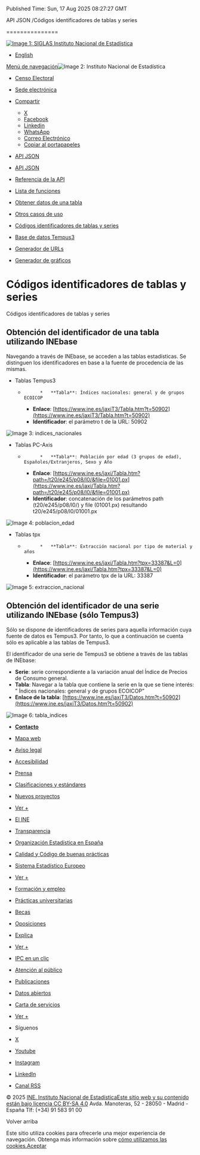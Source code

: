Published Time: Sun, 17 Aug 2025 08:27:27 GMT

API JSON /Códigos identificadores de tablas y series

===============

[![Image 1: SIGLAS Instituto Nacional de Estadística](https://www.ine.es/menus/_b/img/LogoINE.svg)](https://www.ine.es/)

*   [English](https://www.ine.es/dyngs/DAB/en/index.htm?cid=1104 "English Page")

[Menú de navegación](https://www.ine.es/indiceweb.htm "Menú de navegación")![Image 2: Instituto Nacional de Estadí­stica](https://www.ine.es/menus/_b/img/LogoINESiglasMini.svg)

*   [Censo Electoral](https://www.ine.es/dyngs/CEL/index.htm?cid=41)
*   [Sede electrónica](https://sede.ine.gob.es/)
*   [Compartir](javascript:void(0))
    *   [X](https://www.ine.es/dyngs/DAB/index.htm?cid=1104#shareTwitter "Abre ventana nueva X")
    *   [Facebook](https://www.ine.es/dyngs/DAB/index.htm?cid=1104#shareFacebook "Abre ventana nueva Facebook")
    *   [Linkedin](https://www.ine.es/dyngs/DAB/index.htm?cid=1104#shareLinkedin "Abre ventana nueva Linkedin")
    *   [WhatsApp](https://www.ine.es/dyngs/DAB/index.htm?cid=1104#shareWhatsapp "Abre ventana nueva WhatsApp")
    *   [Correo Electrónico](https://www.ine.es/dyngs/DAB/index.htm?cid=1104#shareMail "Abre ventana nueva")
    *   [Copiar al portapapeles](https://www.ine.es/dyngs/DAB/index.htm?cid=1104#shareClipboard "Abre ventana nueva")

*   [API JSON](https://www.ine.es/dyngs/DAB/index.htm?cid=1099 "API JSON")

*   [API JSON](https://www.ine.es/dyngs/DAB/index.htm?cid=1099)
*   [Referencia de la API](https://www.ine.es/dyngs/DAB/index.htm?cid=1100)
*   [Lista de funciones](https://www.ine.es/dyngs/DAB/index.htm?cid=1100#is1128)
*   [Obtener datos de una tabla](https://www.ine.es/dyngs/DAB/index.htm?cid=1102)
*   [Otros casos de uso](https://www.ine.es/dyngs/DAB/index.htm?cid=1103)
*   [Códigos identificadores de tablas y series](https://www.ine.es/dyngs/DAB/index.htm?cid=1104)
*   [Base de datos Tempus3](https://www.ine.es/dyngs/DAB/index.htm?cid=1105)
*   [Generador de URLs](https://www.ine.es/dyngs/DAB/index.htm?cid=1347)
*   [Generador de gráficos](https://www.ine.es/dyngs/DAB/index.htm?cid=1348)

Códigos identificadores de tablas y series
==========================================

Códigos identificadores de tablas y series

Obtención del identificador de una tabla utilizando INEbase
---------------------------------------------------------------------------------------------------------

Navegando a través de INEbase, se acceden a las tablas estadísticas. Se distinguen los identificadores en base a la fuente de procedencia de las mismas.

*   Tablas Tempus3
    *           *   **Tabla**: Índices nacionales: general y de grupos ECOICOP
        *   **Enlace**: [https://www.ine.es/jaxiT3/Tabla.htm?t=50902](https://www.ine.es/jaxiT3/Tabla.htm?t=50902)
        *   **Identificador**: el parámetro t de la URL: 50902

![Image 3: indices_nacionales](https://www.ine.es/GS_FILES/indices_nacionales.png)

*   Tablas PC-Axis
    *           *   **Tabla**: Población por edad (3 grupos de edad), Españoles/Extranjeros, Sexo y Año
        *   **Enlace**: [https://www.ine.es/jaxi/Tabla.htm?path=/t20/e245/p08/l0/&file=01001.px](https://www.ine.es/jaxi/Tabla.htm?path=/t20/e245/p08/l0/&file=01001.px)
        *   **Identificador**: concatenación de los parámetros path (t20/e245/p08/l0/) y file (01001.px) resultando t20/e245/p08/l0/01001.px

![Image 4: poblacion_edad](https://www.ine.es/GS_FILES/poblacion_edad.png)

*   Tablas tpx
    *           *   **Tabla**: Extracción nacional por tipo de material y años
        *   **Enlace**: [https://www.ine.es/jaxi/Tabla.htm?tpx=33387&L=0](https://www.ine.es/jaxi/Tabla.htm?tpx=33387&L=0)
        *   **Identificador**: el parámetro tpx de la URL: 33387

![Image 5: extraccion_nacional](https://www.ine.es/GS_FILES/extraccion_nacional.png)

Obtención del identificador de una serie utilizando INEbase (sólo Tempus3)
--------------------------------------------------------------------------

Sólo se dispone de identificadores de series para aquella información cuya fuente de datos es Tempus3. Por tanto, lo que a continuación se cuenta sólo es aplicable a las tablas de Tempus3.

El identificador de una serie de Tempus3 se obtiene a través de las tablas de INEbase:

*   **Serie**: serie correspondiente a la variación anual del Índice de Precios de Consumo general.
*   **Tabla**: Navegar a la tabla que contiene la serie en la que se tiene interés: ” Índices nacionales: general y de grupos ECOICOP”
*   **Enlace de la tabla**: [https://www.ine.es/jaxiT3/Datos.htm?t=50902](https://www.ine.es/jaxiT3/Datos.htm?t=50902)

![Image 6: tabla_indices](https://www.ine.es/GS_FILES/tabla_indices.png)

*   [**Contacto**](https://www.ine.es/infoine/)
*   [Mapa web](https://www.ine.es/indiceweb.htm)
*   [Aviso legal](https://www.ine.es/dyngs/AYU/index.htm?cid=125)
*   [Accesibilidad](https://www.ine.es/dyngs/AYU/index.htm?cid=127)
*   [Prensa](https://www.ine.es/prensa/seccion_prensa.htm)
*   [Clasificaciones y estándares](https://www.ine.es/dyngs/MYP/es/index.htm?cid=1)
*   [Nuevos proyectos](https://www.ine.es/dyngs/MYP/es/index.htm?cid=10)
*   [Ver +](https://www.ine.es/dyngs/MYP/es/index.htm?cid=23 "Métodos y proyectos / Documentos de Trabajo")

*   [El INE](https://www.ine.es/dyngs/INE/es/index.htm?cid=498)
*   [Transparencia](https://www.ine.es/dyngs/INE/index.htm?cid=401)
*   [Organización Estadística en España](https://www.ine.es/dyngs/INE/es/index.htm?cid=581)
*   [Calidad y Código de buenas prácticas](https://www.ine.es/ss/Satellite?L=es_ES&c=Page&cid=1259943453642&p=1259943453642&pagename=MetodologiaYEstandares%2FINELayout)
*   [Sistema Estadístico Europeo](https://www.ine.es/dyngs/INE/es/index.htm?cid=542)
*   [Ver +](https://www.ine.es/dyngs/INE/es/index.htm?cid=496 "El INE")

*   [Formación y empleo](https://www.ine.es/dyngs/FYE/index.htm?cid=132)
*   [Prácticas universitarias](https://www.ine.es/dyngs/FYE/index.htm?cid=133)
*   [Becas](https://www.ine.es/dyngs/FYE/index.htm?cid=134)
*   [Oposiciones](https://www.ine.es/dyngs/FYE/index.htm?cid=166)
*   [Explica](https://www.ine.es/explica/explica.htm)
*   [Ver +](https://www.ine.es/dyngs/FYE/index.htm?cid=132 "Formación y empleo")

*   [IPC en un clic](https://www.ine.es/ss/Satellite?L=0&c=Page&cid=1254735893337&p=1254735893337&pagename=ProductosYServicios%2FPYSLayout)
*   [Atención al público](https://www.ine.es/ss/Satellite?c=Page&cid=1254735550343&pagename=ProductosYServicios%2FPYSLayout&L=0)
*   [Publicaciones](https://www.ine.es/ss/Satellite?L=es_ES&c=Page&cid=1254735110606&p=1254735110606&pagename=ProductosYServicios%2FPYSLayout)
*   [Datos abiertos](https://www.ine.es/ss/Satellite?L=es_ES&c=Page&cid=1259942408928&p=1259942408928&pagename=ProductosYServicios%2FPYSLayout)
*   [Carta de servicios](https://www.ine.es/ss/Satellite?L=es_ES&c=Page&cid=1259945091334&p=1259945091334&pagename=ProductosYServicios%2FPYSLayout)
*   [Ver +](https://www.ine.es/ss/Satellite?c=Page&cid=1254735550343&pagename=ProductosYServicios%2FPYSLayout&L=0 "Productos y Servicios")

*   Síguenos
*   [X](https://twitter.com/es_ine "Abre ventana nueva")
*   [Youtube](https://www.youtube.com/INEDifusion "Abre ventana nueva")
*   [Instagram](https://www.instagram.com/es_ine_/ "Abre ventana nueva")
*   [LinkedIn](https://es.linkedin.com/company/ine-es "Abre ventana nueva")
*   [Canal RSS](https://www.ine.es/dyngs/INE/es/index.htm?cid=1303 "Abre ventana nueva")

© 2025 [INE. Instituto Nacional de Estadística](https://www.ine.es/)[Este sitio web y su contenido están bajo licencia CC BY-SA 4.0](https://creativecommons.org/licenses/by/4.0/?ref=chooser-v1 "Este sitio web y su contenido están bajo licencia CC BY-SA 4.0") Avda. Manoteras, 52 - 28050 - Madrid - España Tlf: (+34) 91 583 91 00

Volver arriba

Este sitio utiliza cookies para ofrecerle una mejor experiencia de navegación. Obtenga más información sobre [cómo utilizamos las cookies.](https://www.ine.es/dyngs/AYU/index.htm?cid=302)[Aceptar](https://www.ine.es/dyngs/DAB/index.htm?cid=1104)

